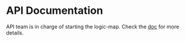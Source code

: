 # API Documentation

API team is in charge of starting the logic-map.
Check the [doc](../LogicMap.md) for more details.